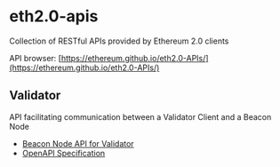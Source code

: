 # eth2.0-apis

Collection of RESTful APIs provided by Ethereum 2.0 clients

API browser: [https://ethereum.github.io/eth2.0-APIs/](https://ethereum.github.io/eth2.0-APIs/)

## Validator

API facilitating communication between a Validator Client and a Beacon Node

* [Beacon Node API for Validator](apis/validator/beacon-node-validator-api.md)
* [OpenAPI Specification](apis/validator/beacon-node-oapi.yaml)
